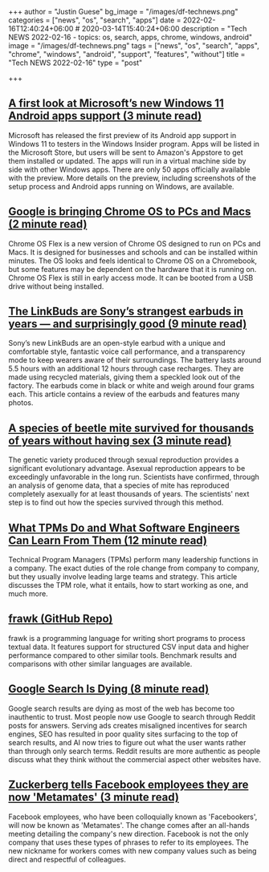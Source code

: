 +++
author = "Justin Guese"
bg_image = "/images/df-technews.png"
categories = ["news", "os", "search", "apps"]
date = 2022-02-16T12:40:24+06:00 # 2020-03-14T15:40:24+06:00
description = "Tech NEWS 2022-02-16 - topics: os, search, apps, chrome, windows, android"
image = "/images/df-technews.png"
tags = ["news", "os", "search", "apps", "chrome", "windows", "android", "support", "features", "without"]
title = "Tech NEWS 2022-02-16"
type = "post"

+++

## [A first look at Microsoft’s new Windows 11 Android apps support (3 minute read)](https://www.theverge.com/22737102/microsoft-windows-11-android-apps-support-feature-hands-on)

Microsoft has released the first preview of its Android app support in Windows 11 to testers in the Windows Insider program. Apps will be listed in the Microsoft Store, but users will be sent to Amazon's Appstore to get them installed or updated. The apps will run in a virtual machine side by side with other Windows apps. There are only 50 apps officially available with the preview. More details on the preview, including screenshots of the setup process and Android apps running on Windows, are available.

## [Google is bringing Chrome OS to PCs and Macs (2 minute read)](https://www.theverge.com/2022/2/15/22934810/google-chrome-os-chromebooks-flex-operating-system-enterprise-schools)

Chrome OS Flex is a new version of Chrome OS designed to run on PCs and Macs. It is designed for businesses and schools and can be installed within minutes. The OS looks and feels identical to Chrome OS on a Chromebook, but some features may be dependent on the hardware that it is running on. Chrome OS Flex is still in early access mode. It can be booted from a USB drive without being installed.

## [The LinkBuds are Sony’s strangest earbuds in years — and surprisingly good (9 minute read)](https://www.theverge.com/22933521/sony-linkbuds-earbuds-review-features-specs)

Sony’s new LinkBuds are an open-style earbud with a unique and comfortable style, fantastic voice call performance, and a transparency mode to keep wearers aware of their surroundings. The battery lasts around 5.5 hours with an additional 12 hours through case recharges. They are made using recycled materials, giving them a speckled look out of the factory. The earbuds come in black or white and weigh around four grams each. This article contains a review of the earbuds and features many photos.

## [A species of beetle mite survived for thousands of years without having sex (3 minute read)](https://interestingengineering.com/asexual-species-beetle-mite)

The genetic variety produced through sexual reproduction provides a significant evolutionary advantage. Asexual reproduction appears to be exceedingly unfavorable in the long run. Scientists have confirmed, through an analysis of genome data, that a species of mite has reproduced completely asexually for at least thousands of years. The scientists' next step is to find out how the species survived through this method.

## [What TPMs Do and What Software Engineers Can Learn From Them (12 minute read)](https://newsletter.pragmaticengineer.com/p/what-tpms-do)

Technical Program Managers (TPMs) perform many leadership functions in a company. The exact duties of the role change from company to company, but they usually involve leading large teams and strategy. This article discusses the TPM role, what it entails, how to start working as one, and much more.

## [frawk (GitHub Repo)](https://github.com/ezrosent/frawk)

frawk is a programming language for writing short programs to process textual data. It features support for structured CSV input data and higher performance compared to other similar tools. Benchmark results and comparisons with other similar languages are available.

## [Google Search Is Dying (8 minute read)](https://dkb.io/post/google-search-is-dying)

Google search results are dying as most of the web has become too inauthentic to trust. Most people now use Google to search through Reddit posts for answers. Serving ads creates misaligned incentives for search engines, SEO has resulted in poor quality sites surfacing to the top of search results, and AI now tries to figure out what the user wants rather than through only search terms. Reddit results are more authentic as people discuss what they think without the commercial aspect other websites have.

## [Zuckerberg tells Facebook employees they are now 'Metamates' (3 minute read)](https://www.marketwatch.com/story/zuckerberg-tells-facebook-employees-they-are-now-metamates-11644959008)

Facebook employees, who have been colloquially known as 'Facebookers', will now be known as 'Metamates'. The change comes after an all-hands meeting detailing the company's new direction. Facebook is not the only company that uses these types of phrases to refer to its employees. The new nickname for workers comes with new company values such as being direct and respectful of colleagues.

